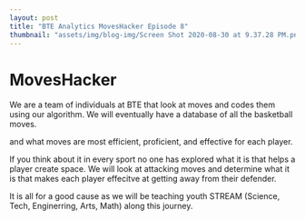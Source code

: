 ```yaml
---
layout: post
title: "BTE Analytics MovesHacker Episode 8"
thumbnail: "assets/img/blog-img/Screen Shot 2020-08-30 at 9.37.28 PM.png"
---
```


# MovesHacker 

We are a team of individuals at BTE that look at moves and codes them using our algorithm. We will eventually have a database of all the basketball moves.

and what moves are most efficient, proficient, and effective for each player. 

If you think about it in every sport no one has explored what it is that helps a player create space.  We will look at attacking moves and determine what it 
is that makes each player effecitve at getting away from their defender. 

It is all for a good cause as we will be teaching youth STREAM (Science, Tech, Enginerring, Arts, Math) along this journey. 
